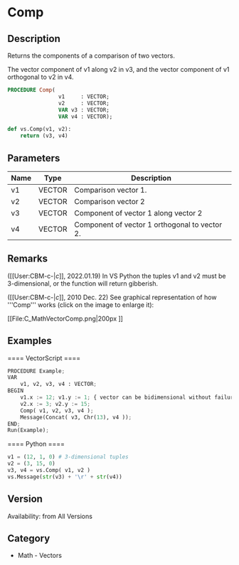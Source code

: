 # Comp

## Description
Returns the components of a comparison of two vectors.

The vector component of v1 along v2 in v3, and the vector component of v1 orthogonal to v2 in v4.

```pascal
PROCEDURE Comp(
				v1     : VECTOR;
				v2     : VECTOR;
				VAR v3 : VECTOR;
				VAR v4 : VECTOR);
```

```python
def vs.Comp(v1, v2):
    return (v3, v4)
```

## Parameters
|Name|Type|Description|
|---|---|---|
|v1|VECTOR|Comparison vector 1.|
|v2|VECTOR|Comparison vector 2|
|v3|VECTOR|Component of vector 1 along vector 2|
|v4|VECTOR|Component of vector 1 orthogonal to vector 2.|

## Remarks
([[User:CBM-c-|_c_]], 2022.01.19) In VS Python the tuples v1 and v2 must be 3-dimensional, or the function will return gibberish.

([[User:CBM-c-|_c_]], 2010 Dec. 22) See graphical representation of how '''Comp''' works (click on the image to enlarge it):

[[File:C_MathVectorComp.png|200px ]]

## Examples
==== VectorScript ====
```python
PROCEDURE Example;
VAR
    v1, v2, v3, v4 : VECTOR;
BEGIN
    v1.x := 12; v1.y := 1; { vector can be bidimensional without failure }
    v2.x := 3; v2.y := 15;
    Comp( v1, v2, v3, v4 );
    Message(Concat( v3, Chr(13), v4 ));
END;
Run(Example);
```
==== Python ====
```python
v1 = (12, 1, 0) # 3-dimensional tuples
v2 = (3, 15, 0)
v3, v4 = vs.Comp( v1, v2 )
vs.Message(str(v3) + '\r' + str(v4))
```

## Version
Availability: from All Versions

## Category
* Math - Vectors

